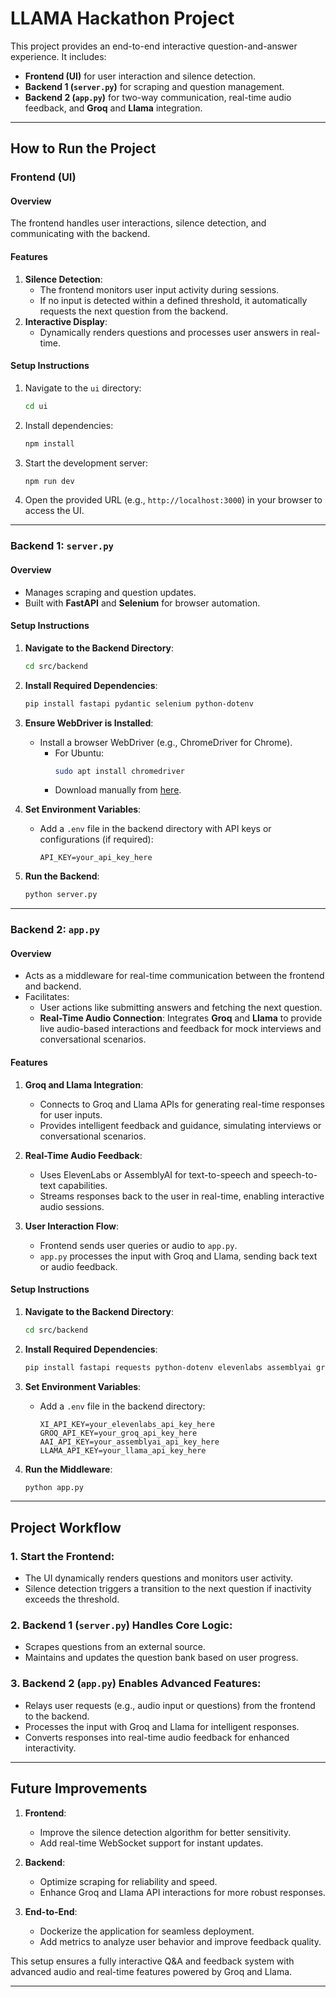 # LLAMA Hackathon Project

This project provides an end-to-end interactive question-and-answer experience. It includes:

- **Frontend (UI)** for user interaction and silence detection.
- **Backend 1 (`server.py`)** for scraping and question management.
- **Backend 2 (`app.py`)** for two-way communication, real-time audio feedback, and **Groq** and **Llama** integration.

---

## **How to Run the Project**

### **Frontend (UI)**

#### Overview

The frontend handles user interactions, silence detection, and communicating with the backend.

#### Features

1. **Silence Detection**:
   - The frontend monitors user input activity during sessions.
   - If no input is detected within a defined threshold, it automatically requests the next question from the backend.
2. **Interactive Display**:
   - Dynamically renders questions and processes user answers in real-time.

#### Setup Instructions

1. Navigate to the `ui` directory:
   ```bash
   cd ui
   ```
2. Install dependencies:
   ```bash
   npm install
   ```
3. Start the development server:
   ```bash
   npm run dev
   ```
4. Open the provided URL (e.g., `http://localhost:3000`) in your browser to access the UI.

---

### **Backend 1: `server.py`**

#### Overview

- Manages scraping and question updates.
- Built with **FastAPI** and **Selenium** for browser automation.

#### Setup Instructions

1. **Navigate to the Backend Directory**:

   ```bash
   cd src/backend
   ```

2. **Install Required Dependencies**:

   ```bash
   pip install fastapi pydantic selenium python-dotenv
   ```

3. **Ensure WebDriver is Installed**:

   - Install a browser WebDriver (e.g., ChromeDriver for Chrome).
     - For Ubuntu:
       ```bash
       sudo apt install chromedriver
       ```
     - Download manually from [here](https://chromedriver.chromium.org/downloads).

4. **Set Environment Variables**:

   - Add a `.env` file in the backend directory with API keys or configurations (if required):
     ```
     API_KEY=your_api_key_here
     ```

5. **Run the Backend**:
   ```bash
   python server.py
   ```

---

### **Backend 2: `app.py`**

#### Overview

- Acts as a middleware for real-time communication between the frontend and backend.
- Facilitates:
  - User actions like submitting answers and fetching the next question.
  - **Real-Time Audio Connection**: Integrates **Groq** and **Llama** to provide live audio-based interactions and feedback for mock interviews and conversational scenarios.

#### Features

1. **Groq and Llama Integration**:

   - Connects to Groq and Llama APIs for generating real-time responses for user inputs.
   - Provides intelligent feedback and guidance, simulating interviews or conversational scenarios.

2. **Real-Time Audio Feedback**:

   - Uses ElevenLabs or AssemblyAI for text-to-speech and speech-to-text capabilities.
   - Streams responses back to the user in real-time, enabling interactive audio sessions.

3. **User Interaction Flow**:
   - Frontend sends user queries or audio to `app.py`.
   - `app.py` processes the input with Groq and Llama, sending back text or audio feedback.

#### Setup Instructions

1. **Navigate to the Backend Directory**:

   ```bash
   cd src/backend
   ```

2. **Install Required Dependencies**:

   ```bash
   pip install fastapi requests python-dotenv elevenlabs assemblyai groq
   ```

3. **Set Environment Variables**:

   - Add a `.env` file in the backend directory:
     ```
     XI_API_KEY=your_elevenlabs_api_key_here
     GROQ_API_KEY=your_groq_api_key_here
     AAI_API_KEY=your_assemblyai_api_key_here
     LLAMA_API_KEY=your_llama_api_key_here
     ```

4. **Run the Middleware**:
   ```bash
   python app.py
   ```

---

## **Project Workflow**

### 1. **Start the Frontend**:

- The UI dynamically renders questions and monitors user activity.
- Silence detection triggers a transition to the next question if inactivity exceeds the threshold.

### 2. **Backend 1 (`server.py`) Handles Core Logic**:

- Scrapes questions from an external source.
- Maintains and updates the question bank based on user progress.

### 3. **Backend 2 (`app.py`) Enables Advanced Features**:

- Relays user requests (e.g., audio input or questions) from the frontend to the backend.
- Processes the input with Groq and Llama for intelligent responses.
- Converts responses into real-time audio feedback for enhanced interactivity.

---

## **Future Improvements**

1. **Frontend**:

   - Improve the silence detection algorithm for better sensitivity.
   - Add real-time WebSocket support for instant updates.

2. **Backend**:

   - Optimize scraping for reliability and speed.
   - Enhance Groq and Llama API interactions for more robust responses.

3. **End-to-End**:
   - Dockerize the application for seamless deployment.
   - Add metrics to analyze user behavior and improve feedback quality.

This setup ensures a fully interactive Q&A and feedback system with advanced audio and real-time features powered by Groq and Llama.

---

